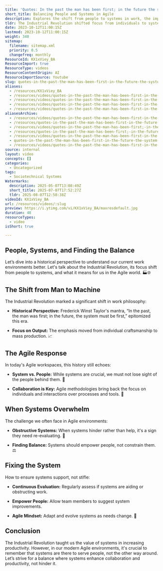 ```yaml
---
title: 'Quotes: In the past the man has been first; in the future the system must be first. Frederick Winslow Taylor'
short_title: Balancing People and Systems in Agile
description: Explores the shift from people to systems in work, the impact on Agile practices, and the importance of balancing efficient systems with human collaboration.
tldr: The Industrial Revolution shifted focus from individuals to systems for productivity, but in Agile environments, it is essential to balance effective systems with the needs of people. Systems should empower teams and not become obstacles, so regularly review and adapt them based on team feedback. Development managers should ensure systems support collaboration and productivity rather than hinder them.
date: 2023-10-12T11:00:15Z
lastmod: 2023-10-12T11:00:15Z
weight: 340
sitemap:
  filename: sitemap.xml
  priority: 0.5
  changefreq: monthly
ResourceId: KX1xViey_BA
ResourceImport: true
ResourceType: videos
ResourceContentOrigin: AI
ResourceImportSource: Youtube
slug: quotes-in-the-past-the-man-has-been-first-in-the-future-the-system-must-be-first-frederick-winslow-taylor
aliases:
  - /resources/KX1xViey_BA
  - /resources/videos/quotes-in-the-past-the-man-has-been-first-in-the-future-the-system-must-be-first-frederick-winslow-taylor-KX1xViey_BA
  - /resources/videos/quotes-in-the-past-the-man-has-been-first-in-the-future-the-system-must-be-first-frederick-winslow-taylor
  - /resources/videos/quotes-in-the-past-the-man-has-been-first-in-the-future-the-system-must-be-first-frederick-taylor
  - /resources/videos/quotes-in-the-past-the-man-has-been-first-in-the-future-the-system-must-be-first.-frederick-winslow-taylor
aliasesArchive:
  - /resources/videos/quotes-in-the-past-the-man-has-been-first-in-the-future-the-system-must-be-first-frederick-winslow-taylor
  - /resources/quotes-in-the-past-the-man-has-been-first-in-the-future-the-system-must-be-first-frederick-winslow-taylor
  - /resources/videos/quotes-in-the-past-the-man-has-been-first;-in-the-future-the-system-must-be-first-frederick-taylor
  - /resources/quotes-in-the-past-the-man-has-been-first;-in-the-future-the-system-must-be-first-frederick-taylor
  - /resources/videos/quotes-in-the-past-the-man-has-been-first-in-the-future-the-system-must-be-first-frederick-taylor
  - quotes-in-the-past-the-man-has-been-first-in-the-future-the-system-must-be-first-frederick-winslow-taylor-KX1xViey_BA
  - /resources/videos/quotes-in-the-past-the-man-has-been-first-in-the-future-the-system-must-be-first.-frederick-winslow-taylor
source: internal
layout: video
concepts: []
categories:
  - Uncategorized
tags:
  - Sociotechnical Systems
Watermarks:
  description: 2025-05-07T13:08:49Z
  short_title: 2025-07-07T17:52:27Z
  tldr: 2025-08-07T12:58:38Z
videoId: KX1xViey_BA
url: /resources/videos/:slug
preview: https://i.ytimg.com/vi/KX1xViey_BA/maxresdefault.jpg
duration: 48
resourceTypes:
  - video
isShort: true

---
```

## People, Systems, and Finding the Balance 

Let’s dive into a historical perspective to understand our current work environments better. Let's talk about the Industrial Revolution, its focus shift from people to systems, and what it means for us in the Agile world. 🏭🌐 

## The Shift from Man to Machine  

The Industrial Revolution marked a significant shift in work philosophy: 

- **Historical Perspective:** Frederick Winst Taylor's mantra, “In the past, the man was first; in the future, the system must be first,” epitomized this era. 

- **Focus on Output:** The emphasis moved from individual craftsmanship to mass production. 📈 

## The Agile Response 

In today's Agile workspaces, this history still echoes: 

- **System vs. People:** While systems are crucial, we must not lose sight of the people behind them. 👥 

- **Collaboration is Key:** Agile methodologies bring back the focus on individuals and interactions over processes and tools. 🤝 

## When Systems Overwhelm  

The challenge we often face in Agile environments: 

- **Obstructive Systems:** When systems hinder rather than help, it's a sign they need re-evaluating. 🔧 

- **Finding Balance:** Systems should empower people, not constrain them. ⚖️ 

## Fixing the System  

How to ensure systems support, not stifle: 

- **Continuous Evaluation:** Regularly assess if systems are aiding or obstructing work. 

- **Empower People:** Allow team members to suggest system improvements. 

- **Agile Mindset:** Adapt and evolve systems as needs change. 🔄 

## **Conclusion**  

The Industrial Revolution taught us the value of systems in increasing productivity. However, in our modern Agile environments, it's crucial to remember that systems are there to serve people, not the other way around. Let’s strive for a balance where systems enhance collaboration and productivity, not hinder it.
